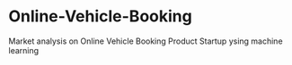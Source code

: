 # Online-Vehicle-Booking
Market analysis on Online Vehicle Booking Product Startup ysing machine learning
